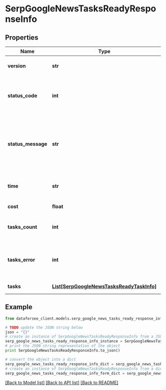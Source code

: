 # SerpGoogleNewsTasksReadyResponseInfo


## Properties

Name | Type | Description | Notes
------------ | ------------- | ------------- | -------------
**version** | **str** | the current version of the API | [optional] 
**status_code** | **int** | general status code you can find the full list of the response codes here | [optional] 
**status_message** | **str** | general informational message you can find the full list of general informational messages here | [optional] 
**time** | **str** | total execution time, seconds | [optional] 
**cost** | **float** | total tasks cost, USD | [optional] 
**tasks_count** | **int** | the number of tasks in the tasks array | [optional] 
**tasks_error** | **int** | the number of tasks in the tasks array returned with an error | [optional] 
**tasks** | [**List[SerpGoogleNewsTasksReadyTaskInfo]**](SerpGoogleNewsTasksReadyTaskInfo.md) | array of tasks | [optional] 

## Example

```python
from dataforseo_client.models.serp_google_news_tasks_ready_response_info import SerpGoogleNewsTasksReadyResponseInfo

# TODO update the JSON string below
json = "{}"
# create an instance of SerpGoogleNewsTasksReadyResponseInfo from a JSON string
serp_google_news_tasks_ready_response_info_instance = SerpGoogleNewsTasksReadyResponseInfo.from_json(json)
# print the JSON string representation of the object
print SerpGoogleNewsTasksReadyResponseInfo.to_json()

# convert the object into a dict
serp_google_news_tasks_ready_response_info_dict = serp_google_news_tasks_ready_response_info_instance.to_dict()
# create an instance of SerpGoogleNewsTasksReadyResponseInfo from a dict
serp_google_news_tasks_ready_response_info_form_dict = serp_google_news_tasks_ready_response_info.from_dict(serp_google_news_tasks_ready_response_info_dict)
```
[[Back to Model list]](../README.md#documentation-for-models) [[Back to API list]](../README.md#documentation-for-api-endpoints) [[Back to README]](../README.md)


